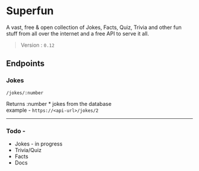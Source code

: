 # Superfun
A vast, free & open collection of Jokes, Facts, Quiz, Trivia and other fun stuff from all over the internet and a free API to serve it all.

> Version : `0.12`
## Endpoints
### Jokes
```
/jokes/:number
```
Returns :number * jokes from the database <br/>
example - `https://<api-url>/jokes/2` <br/>

---

### Todo - 
- Jokes - in progress
- Trivia/Quiz
- Facts
- Docs
